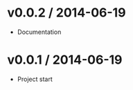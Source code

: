 v0.0.2 / 2014-06-19
==================

  * Documentation

v0.0.1 / 2014-06-19
==================

  * Project start
